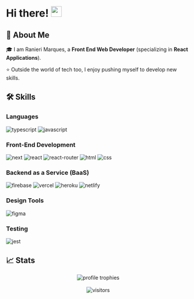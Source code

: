# Hi there! <img src="https://media.giphy.com/media/hvRJCLFzcasrR4ia7z/giphy.gif" width="29px" height="29px">

## 🚀 About Me

🎓 I am Ranieri Marques, a **Front End Web Developer** (specializing in **React Applications**).

⭐ Outside the world of tech too, I enjoy pushing myself to develop new skills.

## 🛠️ Skills

### Languages

![typescript](https://img.shields.io/badge/TypeScript-3178C6?style=for-the-badge&logo=typescript&logoColor=white)
![javascript](https://img.shields.io/badge/JavaScript-323330?style=for-the-badge&logo=javascript&logoColor=F7DF1E)

### Front-End Development

![next](https://img.shields.io/badge/Next-000000?style=for-the-badge&logo=nextdotjs&logoColor=FFFFFF)
![react](https://img.shields.io/badge/React-20232A?style=for-the-badge&logo=react&logoColor=61DAFB)
![react-router](https://img.shields.io/badge/React_Router-CA4245?style=for-the-badge&logo=react-router&logoColor=white)
![html](https://img.shields.io/badge/HTML5-E34F26?style=for-the-badge&logo=html5&logoColor=white)
![css](https://img.shields.io/badge/CSS3-1572B6?style=for-the-badge&logo=css3&logoColor=white)

### Backend as a Service (BaaS)

![firebase](https://img.shields.io/badge/Firebase-ffaa00?style=for-the-badge&logo=Firebase&logoColor=white)
![vercel](https://img.shields.io/badge/Vercel-000000?style=for-the-badge&logo=Vercel&logoColor=white)
![heroku](https://img.shields.io/badge/Heroku-430098?style=for-the-badge&logo=heroku&logoColor=white)
![netlify](https://img.shields.io/badge/Netlify-00C7B7?style=for-the-badge&logo=netlify&logoColor=white)

### Design Tools

![figma](https://img.shields.io/badge/figma-000000?style=for-the-badge&logo=figma&logoColor=white)

### Testing

![jest](https://img.shields.io/badge/Jest-C21325?style=for-the-badge&logo=jest&logoColor=white)

## 📈 Stats

<div align="center">
    <img src="https://github-profile-trophy.vercel.app/?username=DarkGameslvl&row=1&column=6&margin-h=8&theme=darkhub&count_private=true&margin-w=15&no-frame=true" alt="profile trophies" />
    <br />
    <br />
    <img src="https://visitor-badge.laobi.icu/badge?page_id=DarkGameslvl.DarkGameslvl" alt="visitors">
</div>
